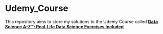 # Udemy_Course
This repository aims to store my solutions to the Udemy Course called [**Data Science A-Z™: Real-Life Data Science Exercises Included**](https://www.udemy.com/datascience/)
